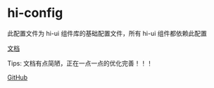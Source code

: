 # hi-config

此配置文件为 hi-ui 组件库的基础配置文件，所有 hi-ui 组件都依赖此配置

[文档](https://chenshuangxinxi.github.io/hi-uniapp-ui-guide/components/setting.html)

Tips: 文档有点简陋，正在一点一点的优化完善！！！

[GitHub](https://github.com/ChenShuangXinXi/hi-uniapp-ui)
